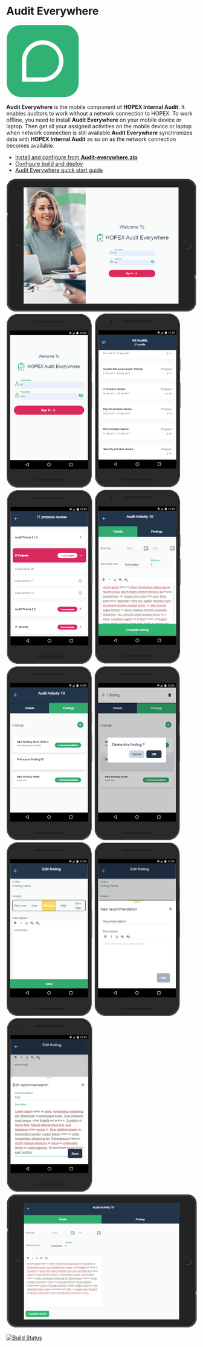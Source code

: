 # Audit Everywhere

![Application icon](documentation/images/Favicon.png)

**Audit Everywhere** is the mobile component of **HOPEX Internal Audit**. It enables auditors to work without a network connection to HOPEX.
To work offline, you need to install **Audit Everywhere** on your mobile device or laptop. Then get all your assigned activities on the mobile device or laptop when network connection is still available.**Audit Everywhere** synchronizes data with **HOPEX Internal Audit** as so on as the network connection becomes available.

- [Install and configure from **Audit-everywhere.zip**](documentation/deployment.md)
- [Configure build and deploy](documentation/configure-build-deploy.md)
- [Audit Everywhere quick start guide](documentation/readme.md)

![Login](documentation/images/login-tab.png)
![Login](documentation/images/login.png)
![All audits](documentation/images/all-audits.png)
![Audit details](documentation/images/audit-details.png)
![Activity details](documentation/images/activity-details.png)
![Activity findings](documentation/images/activity-findings.png)
![delete findings](documentation/images/delete-findings.png)
![Finding](documentation/images/finding.png)
![New Recommendation](documentation/images/recommendation-new.png)
![Recommendation](documentation/images/recommendation-edit.png)
![Activity details](documentation/images/activity-details-tab.png)

[![Build Status](https://megainternational.visualstudio.com/HOPEX%20Audit%20Mission/_apis/build/status/HOPEX%20Audit%20Mission?branchName=master)](https://megainternational.visualstudio.com/HOPEX%20Audit%20Mission/_build/latest?definitionId=147&branchName=master)
